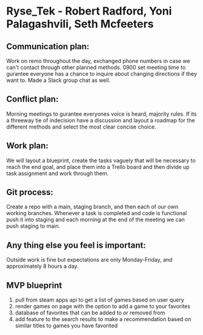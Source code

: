# Ryse_Tek - Robert Radford, Yoni Palagashvili, Seth Mcfeeters

## Communication plan: 
Work on remo throughout the day, exchanged phone numbers in case we can't contact through other planned methods. 0900 set meeting time to gurantee everyone has a chance to inquire about changing directions if they want to. Made a Slack group chat as well.

## Conflict plan: 
Morning meetings to gurantee everyones voice is heard, majority rules. If its a threeway tie of indecision have a discussion and layout a roadmap for the different methods and select the most clear concise choice.

## Work plan: 
We will layout a blueprint, create the tasks vaguely that will be necessary to reach the end goal, and place them into a Trello board and then divide up task assignment and work through them.

## Git process: 
Create a repo with a main, staging branch, and then each of our own working branches. Whenever a task is completed and code is functional push it into staging and each morning at the end of the meeting we can push staging to main.

## Any thing else you feel is important: 
Outside work is fine but expectations are only Monday-Friday, and approximately 8 hours a day.

## MVP blueprint

1. pull from steam apps api to get a list of games based on user query
2. render games on page with the option to add a game to your favorites
3. database of favorites that can be added to or removed from
4. add feature to the search results to make a recommendation based on similar titles to games you have favorited